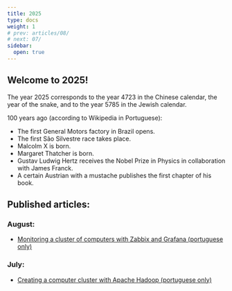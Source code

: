 ```yaml
---
title: 2025
type: docs
weight: 1
# prev: articles/08/
# next: 07/
sidebar:
  open: true
---
```


## Welcome to 2025!

The year 2025 corresponds to the year 4723 in the Chinese calendar, the year of the snake, and to the year 5785 in the Jewish calendar.


100 years ago (according to Wikipedia in Portuguese):
* The first General Motors factory in Brazil opens.
* The first São Silvestre race takes place.
* Malcolm X is born.
* Margaret Thatcher is born.
* Gustav Ludwig Hertz receives the Nobel Prize in Physics in collaboration with James Franck.
* A certain Austrian with a mustache publishes the first chapter of his book.


## Published articles:

### August:

* [Monitoring a cluster of computers with Zabbix and Grafana (portuguese only)](https://devnotes.msglabs.site/articles/2025/08/1-zabbix-and-grafana/)

### July:

* [Creating a computer cluster with Apache Hadoop (portuguese only)](https://devnotes.msglabs.site/articles/2025/07/1-hadoop-cluster/)
